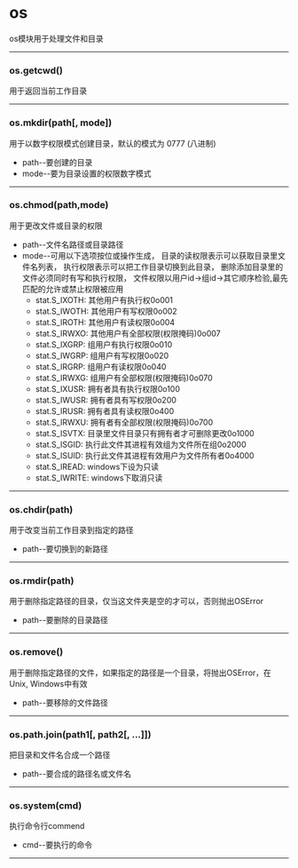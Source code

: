 # os
os模块用于处理文件和目录
***
### os.getcwd() 
用于返回当前工作目录
***
### os.mkdir(path[, mode])
用于以数字权限模式创建目录，默认的模式为 0777 (八进制)
* path--要创建的目录
* mode--要为目录设置的权限数字模式
***
### os.chmod(path,mode)
用于更改文件或目录的权限
* path--文件名路径或目录路径
* mode--可用以下选项按位或操作生成，
目录的读权限表示可以获取目录里文件名列表，
执行权限表示可以把工作目录切换到此目录，
删除添加目录里的文件必须同时有写和执行权限，
文件权限以用户id->组id->其它顺序检验,最先匹配的允许或禁止权限被应用
  * stat.S_IXOTH: 其他用户有执行权0o001
  * stat.S_IWOTH: 其他用户有写权限0o002
  * stat.S_IROTH: 其他用户有读权限0o004
  * stat.S_IRWXO: 其他用户有全部权限(权限掩码)0o007
  * stat.S_IXGRP: 组用户有执行权限0o010
  * stat.S_IWGRP: 组用户有写权限0o020
  * stat.S_IRGRP: 组用户有读权限0o040
  * stat.S_IRWXG: 组用户有全部权限(权限掩码)0o070
  * stat.S_IXUSR: 拥有者具有执行权限0o100
  * stat.S_IWUSR: 拥有者具有写权限0o200
  * stat.S_IRUSR: 拥有者具有读权限0o400
  * stat.S_IRWXU: 拥有者有全部权限(权限掩码)0o700
  * stat.S_ISVTX: 目录里文件目录只有拥有者才可删除更改0o1000
  * stat.S_ISGID: 执行此文件其进程有效组为文件所在组0o2000
  * stat.S_ISUID: 执行此文件其进程有效用户为文件所有者0o4000
  * stat.S_IREAD: windows下设为只读
  * stat.S_IWRITE: windows下取消只读
***
### os.chdir(path) 
用于改变当前工作目录到指定的路径
* path--要切换到的新路径
***
### os.rmdir(path)
用于删除指定路径的目录，仅当这文件夹是空的才可以，否则抛出OSError
* path--要删除的目录路径
***
### os.remove()
用于删除指定路径的文件，如果指定的路径是一个目录，将抛出OSError，在Unix, Windows中有效
* path--要移除的文件路径
***
### os.path.join(path1[, path2[, ...]])
把目录和文件名合成一个路径
* path--要合成的路径名或文件名
***
### os.system(cmd)
执行命令行commend
* cmd--要执行的命令
***
